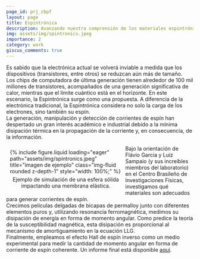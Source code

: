 ```yaml
---
page_id: prj_cbpf
layout: page
title: Espintrónica
description: Avanzando nuestra comprensión de los materiales espintrónicos
img: assets/img/spintronics.jpeg
importance: 2
category: work
giscus_comments: true
---
```


Es sabido que la electrónica actual se volverá inviable a medida que los dispositivos (transistores, entre otros) se reduzcan aún más de tamaño.  
Los chips de computadora de última generación tienen alrededor de 100 mil millones de transistores, acompañados de una generación significativa de calor, mientras que el límite cuántico está en el horizonte. En este escenario, la Espintrónica surge como una propuesta. A diferencia de la electrónica tradicional, la Espintrónica considera no solo la carga de los electrones, sino también su espín.  
La generación, manipulación y detección de corrientes de espín han despertado un gran interés académico e industrial debido a la mínima disipación térmica en la propagación de la corriente y, en consecuencia, de la información.

<figure style="float: left; margin: 10px; max-width: 300px;">
    {% include figure.liquid loading="eager" path="assets/img/spintronics.jpeg" title="imagen de ejemplo" class="img-fluid rounded z-depth-1" style="width: 100%;" %}
    <figcaption style="text-align: center; margin-top: 5px;">
        Ejemplo de simulación de una esfera sólida impactando una membrana elástica.
    </figcaption>
</figure>

Bajo la orientación de Flávio Garcia y Luiz Sampaio (y sus increíbles miembros del laboratorio) en el Centro Brasileño de Investigaciones Físicas, investigamos qué materiales son adecuados para generar corrientes de espín.  
Crecimos películas delgadas de bicapas de permalloy junto con diferentes elementos puros y, utilizando resonancia ferromagnética, medimos su disipación de energía en forma de momento angular. Como predice la teoría de la susceptibilidad magnética, esta disipación es proporcional al mecanismo de amortiguamiento en la ecuación LLG.  
Finalmente, empleamos el efecto Hall de espín inverso como un medio experimental para medir la cantidad de momento angular en forma de corriente de espín coherente. Un informe final está disponible <a href="/assets/pdf/Spintronics__The_New_Electronics.pdf">aquí</a>.
